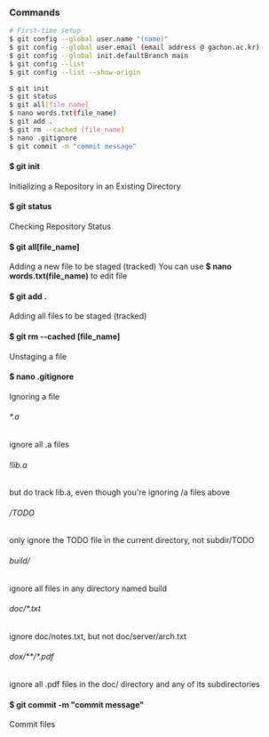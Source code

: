 ### Commands
```sh
# First-time setup
$ git config --global user.name "(name)"
$ git config --global user.email (email address @ gachon.ac.kr)
$ git config --global init.defaultBranch main
$ git config --list
$ git config --list --show-origin

$ git init
$ git status
$ git all[file_name]
$ nano words.txt(file_name)
$ git add .
$ git rm --cached [file_name]
$ nano .gitignore
$ git commit -m "commit message"
```

#### $ git init
Initializing a Repository in an Existing Directory

#### $ git status
Checking Repository Status

#### $ git all[file_name]
Adding a new file to be staged (tracked)
You can use **$ nano words.txt(file_name)** to edit file

#### $ git add .
Adding all files to be staged (tracked)

#### $ git rm --cached [file_name]
Unstaging a file

#### $ nano .gitignore
Ignoring a file

###### *.a
 ignore all .a files
###### !lib.a
 but do track lib.a, even though you're ignoring /a files above
###### /TODO
 only ignore the TODO file in the current directory, not subdir/TODO
###### build/
 ignore all files in any directory named build
###### doc/*.txt
 ignore doc/notes.txt, but not doc/server/arch.txt
###### dox/**/*.pdf
 ignore all .pdf files in the doc/ directory and any of its subdirectories

#### $ git commit -m "commit message"
Commit files
